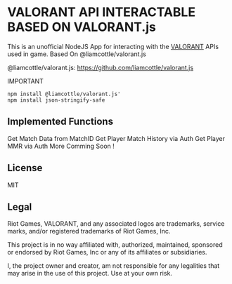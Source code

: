 # VALORANT API INTERACTABLE   BASED ON VALORANT.js 

This is an unofficial NodeJS App for interacting with the [VALORANT](https://playvalorant.com/) APIs used in game. Based On  @liamcottle/valorant.js

 @liamcottle/valorant.js: https://github.com/liamcottle/valorant.js

IMPORTANT
```
npm install @liamcottle/valorant.js'
npm install json-stringify-safe

```
## Implemented Functions
 Get Match Data from MatchID
 Get Player Match History via Auth
 Get Player MMR via Auth
 More Comming Soon !

## License

 MIT

## Legal

 Riot Games, VALORANT, and any associated logos are trademarks, service marks, and/or registered trademarks of Riot Games, Inc.

 This project is in no way affiliated with, authorized, maintained, sponsored or endorsed by Riot Games, Inc or any of its affiliates or subsidiaries.

 I, the project owner and creator, am not responsible for any legalities that may arise in the use of this project. Use at your own risk.
